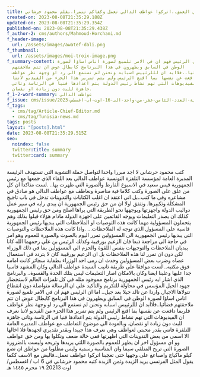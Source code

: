 ```yaml
---
title: في العمق..اتركوا عواطف الدالي تعمل وكفاكم تنمرا.بقلم محمود حرشاني
created-on: 2023-08-08T21:35:29.188Z
updated-on: 2023-08-08T21:35:29.354Z
published-on: 2023-08-08T21:35:29.438Z
f_author-2: cms/authors/Mahmoud-Horchani.md
f_header-image:
  url: /assets/images/awatef-dali.png
f_thumbnail:
  url: /assets/images/moi-troix-image.png
f_summary-content: اما ان الرئيس فهم ان في الامر تلميع لصورة اناس اساؤا لصورة
  الوطن في السابق ويظهرون في هذا البرنامج كابطال عوض ان تتم ملاحقتهم
  قضائيا..فلاابد ان لللرئييس اسبابه ونحنن لم نستمع الى رد او وجهة نظر عواطف
  فلربما دافعت عن نفسها بما اقنع الرئيس ولم يتم تمرير هذا الجزء من الفيديو لاننا
  نعرف ان الفيديوهات التي تهم نشاط رئيس الدولة يتم اعدادها فنيا في الرئاسة وتاتي
  جاهزة للبث دون زيادة او نقصان.
f_1-2-word-summary: عواطف الدالي
f_issue: cms/issue/مجلة-الثقافية-التونسية-العدد-الثامن-عشر-من-واحد-الى-16-اوت-اب-اغسطس-2023.md
f_tags:
  - cms/tag/Article-Chief-Editor.md
  - cms/tag/Tunisia-news.md
tags: posts
layout: "[posts].html"
date: 2023-08-08T21:35:29.515Z
seo:
  noindex: false
  twitter:title: summary
  twitter:card: summary
---
```

كتب محمود حرشاني لا اجد مبررا واحدا لتواصل حملة التشوية التي تستهدف الرئيسة المديرة العامة لمؤسسة التلفزة  التونسية عواطف الدالي بعد اللقاء الذي جمعها مع رئيس الجمهورية  قيس سعيد   في الاسبوع الفارط والصورة التي ظهرت بها.. .لست متاكدا ان كل من علق على الصورة وكتب كلاما فية مناصرة ونعاطف مع عواطف الدالي هو صادق في مشاعره وفي ما كتب..بل اني اعتقد ان اغلب الكتابات والتدوينات تدخل في باب تاجيج المشكلة وتكبيرها. ونتفق اولا ان من حق رئيس الجمهورية ان يبدي رايه في سير عمل دواليب الدولة واجهزتها ويوجهها نحو الطريقة التي يراها اصلح ومن حق رئيس الجمهورية كذلك ان يصدر التعليمات ويوجه القائمين على اجهزة الدولة مادام هؤلاء قبلوا بذلك وهم يتحملون المسؤولية مهما كانت هذه التوصيات او الملاحظات التي يبديها رئيس الجمهورية قاسية على المسؤول الذي توجه له الملاحظات... .واذا كانت هذه الملاحظات والتوصيات التي يبديها رئيس الجمهورية الى المسؤولين تمرر اليوم بالصوت والصورة للعموم وهو امر في حاجة الى مراجعة ذبعا فان الزعيم بورقيبة وكذلك الرئيس بن علي رحمهما الله كانا يبديان الملاحظات والتوجيهات بنفس اللقوة والحزم الى المسؤولين بما في ذلك الوزراء لكن دون ان تمرر لنا هذه الملاحظات بل ان الزعيم بورقيبة كان لا يتردد في استعمال عصاه وضرب بعض المسؤولين وحدث ان رمى احد الوزراء بطفاية سجائر كانت امامه فوق مكتبه.. لست موافقا على طريقة  تانيب السيدة عواطف الدالي  وكان المشهد قاسيا جدا عليها وعلينا ايضا وكان بالامكان اصار التعليمات ليس بتلك الحدة والقسوة.. والبرنامج الذي اشار ايه رئيس الجمهورية برنامج مموجود مثله في كل تلفزات العالم لاستجضار جهود الجيل المؤسس في محاولة للتكريم والتاكيد على ان الرسالة متواصلة دون انقطاع تتولاها الاجيال واردا عن تالد جيلا بعد جيل.. اما ان الرئيس فهم ان في الامر تلميع لصورة اناس اساؤا لصورة الوطن في السابق ويظهرون في هذا البرنامج كابطال عوض ان تتم ملاحقتهم قضائيا..فلاابد ان لللرئييس اسبابه ونحنن لم نستمع الى رد او وجهة نظر عواطف فلربما دافعت عن نفسها بما اقنع الرئيس ولم يتم تمرير هذا الجزء من الفيديو لاننا نعرف ان الفيديوهات التي تهم نشاط رئيس الدولة يتم اعدادها فنيا في الرئاسة وتاتي جاهزة للبث دون زيادة او نقصان. وبالعودة الى موضوع التعاطف مع عواطف المديره العامة للتلفزة فانني بقدر محبتي  لعواطف وهي نعرف هذا جييدا وبقدر تقديري لجهدها فلا اخالها الا اسمى من بعض التدوينات التي اظهرتها ففي حالة ضعف ونكلوا بها  ومن حق عواطف وو اي مسؤول اخر ان يظهر للعموم بالصورة اللتي يريدها وتريحه وليست بالضرورة الصورة التي تريح المتلقي سيما وان المناسبة رسمية وليس مطلوبا من عواطق ان تضع كيلو ماكياج واصباعغ على وجهها حتى تغجبنا اتركوا عواطف تعمل..فالبض مع الاسف ككما يقول المثل الفرنسي يريد الزبدة وثمن الزبدة كتبه محمود حرشاني في 6 اب / اغسطس/ اوت 20213 ١٩ محرم ١٤٤٥ هـ